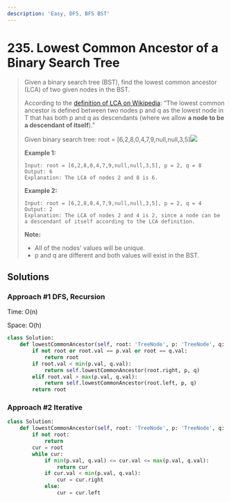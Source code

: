 ```yaml
---
description: 'Easy, DFS, BFS BST'
---
```


# 235. Lowest Common Ancestor of a Binary Search Tree

> Given a binary search tree \(BST\), find the lowest common ancestor \(LCA\) of two given nodes in the BST.
>
> According to the [definition of LCA on Wikipedia](https://en.wikipedia.org/wiki/Lowest_common_ancestor): “The lowest common ancestor is defined between two nodes p and q as the lowest node in T that has both p and q as descendants \(where we allow **a node to be a descendant of itself**\).”
>
> Given binary search tree:  root = \[6,2,8,0,4,7,9,null,null,3,5\]![](https://assets.leetcode.com/uploads/2018/12/14/binarysearchtree_improved.png)
>
> **Example 1:**
>
> ```text
> Input: root = [6,2,8,0,4,7,9,null,null,3,5], p = 2, q = 8
> Output: 6
> Explanation: The LCA of nodes 2 and 8 is 6.
> ```
>
> **Example 2:**
>
> ```text
> Input: root = [6,2,8,0,4,7,9,null,null,3,5], p = 2, q = 4
> Output: 2
> Explanation: The LCA of nodes 2 and 4 is 2, since a node can be a descendant of itself according to the LCA definition.
> ```
>
> **Note:**
>
> * All of the nodes' values will be unique.
> * p and q are different and both values will exist in the BST.

## Solutions

### Approach \#1 DFS, Recursion

Time: O\(n\)

Space: O\(h\)

```python
class Solution:
    def lowestCommonAncestor(self, root: 'TreeNode', p: 'TreeNode', q: 'TreeNode') -> 'TreeNode':
        if not root or root.val == p.val or root == q.val:
            return root
        if root.val < min(p.val, q.val):
            return self.lowestCommonAncestor(root.right, p, q)
        elif root.val > max(p.val, q.val):
            return self.lowestCommonAncestor(root.left, p, q)
        return root
```

### Approach \#2 Iterative

```python
class Solution:
    def lowestCommonAncestor(self, root: 'TreeNode', p: 'TreeNode', q: 'TreeNode') -> 'TreeNode':
        if not root:
            return
        cur = root
        while cur:
            if min(p.val, q.val) <= cur.val <= max(p.val, q.val):
                return cur
            if cur.val < min(p.val, q.val):
                cur = cur.right
            else:
                cur = cur.left
```

